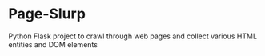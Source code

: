 # Page-Slurp
Python Flask project to crawl through web pages and collect various HTML entities and DOM elements

